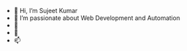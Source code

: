 - 👋 Hi, I’m Sujeet Kumar
- 👀 I’m passionate about Web Development and Automation
- 🌱 
- 💞️ 
- 📫 

<!---
sujeetk69/sujeetk69 is a ✨ special ✨ repository because its `README.md` (this file) appears on your GitHub profile.
You can click the Preview link to take a look at your changes.
--->
